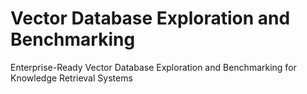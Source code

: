 # Vector Database Exploration and Benchmarking
 Enterprise-Ready Vector Database Exploration and Benchmarking for Knowledge Retrieval Systems
